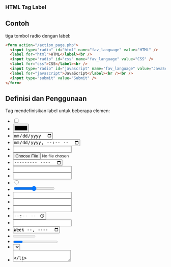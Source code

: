 ### HTML Tag Label

## Contoh

tiga tombol radio dengan label:

```html
<form action="/action_page.php">
  <input type="radio" id="html" name="fav_language" value="HTML" />
  <label for="html">HTML</label><br />
  <input type="radio" id="css" name="fav_language" value="CSS" />
  <label for="css">CSS</label><br />
  <input type="radio" id="javascript" name="fav_language" value="JavaScript" />
  <label for="javascript">JavaScript</label><br /><br />
  <input type="submit" value="Submit" />
</form>
```

## Definisi dan Penggunaan

Tag <label> mendefinisikan label untuk beberapa elemen:

- <input type="checkbox">
- <input type="color">
- <input type="date">
- <input type="datetime-local">
- <input type="email">
- <input type="file">
- <input type="month">
- <input type="number">
- <input type="password">
- <input type="radio">
- <input type="range">
- <input type="search">
- <input type="tel">
- <input type="text">
- <input type="time">
- <input type="url">
- <input type="week">
- <meter>
- <progress>
- <select>
- <textarea>

Penggunaan label yang tepat dengan elemen-elemen di atas akan bermanfaat jika:

- Pengguna pembaca layar (akan membacakan label dengan keras, saat pengguna fokus pada elemen)
- Pengguna yang mengalami kesulitan mengeklik wilayah yang sangat kecil (seperti kotak centang) - karena ketika pengguna mengeklik teks di dalam elemen <label>, ini akan mengaktifkan input (ini meningkatkan area klik).

## Tips dan Catatan

Tip: Atribut for dari <label> harus sama dengan atribut id dari element terkait untuk mengikatnya bersama. Label juga dapat ke elemen dengan menempatkan elemen di dalam elemen <label>.

## Browser Pendukung

| Elemen | Google Chrome | Internet Explorer/Edge | Mozilla Firefox | Safari | Opera |
| :----: | :-----------: | :--------------------: | :-------------: | :----: | :---: |
| Label  |      Yes      |          Yes           |       Yes       |  Yes   |  Yes  |

## Atribut

| Atribut |   Nilai    |                            Deskripsi                            |
| :-----: | :--------: | :-------------------------------------------------------------: |
|   for   | element_id | Menentukan id dari elemen formulir yang harus diikat oleh label |
|  form   |  form_id   |                  Menentukan bentuk label milik                  |

## Atribut Global HTML

Tag <link> juga masuk dalam kategori tabel Atribut Global HTML

## Atribut Event HTML

Tag <link> juga masuk dalam kategori tabel Atribut Event HTML

## Pengaturan CSS Bawaan

Sebagian besar browser akan menampilkan elemen <label> dengan nilai default berikut:

```css
label {
  cursor: default;
}
```

Sumber : https://www.w3schools.com/tags/tag_label.asp
